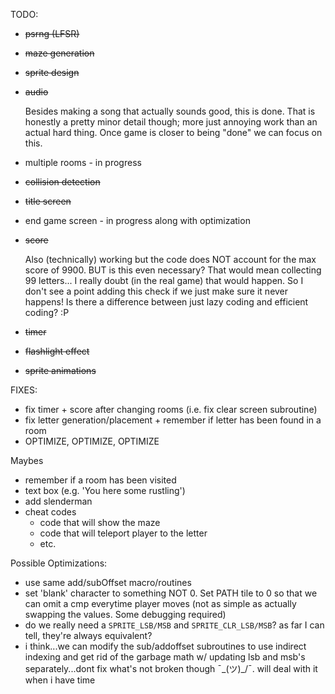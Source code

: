TODO:
- ~~psrng (LFSR)~~
- ~~maze generation~~
- ~~sprite design~~
- ~~audio~~

  Besides making a song that actually sounds good, this is done.
  That is honestly a pretty minor detail though; more just annoying work than an actual hard thing. 
  Once game is closer to being "done" we can focus on this.
  
- multiple rooms - in progress

- ~~collision detection~~
- ~~title screen~~
- end game screen - in progress along with optimization
- ~~score~~

  Also (technically) working but the code does NOT account for the max score of 9900. BUT is this even necessary? That would mean collecting 99 letters... I really doubt (in the real game) that would happen. So I don't see a point adding this check if we just make sure it never happens! Is there a difference between just lazy coding and efficient coding? :P

- ~~timer~~
- ~~flashlight effect~~
- ~~sprite animations~~

FIXES:
- fix timer + score after changing rooms (i.e. fix clear screen subroutine)
- fix letter generation/placement + remember if letter has been found in a room 
- OPTIMIZE, OPTIMIZE, OPTIMIZE

Maybes
- remember if a room has been visited
- text box (e.g. 'You here some rustling')
- add slenderman
- cheat codes
  - code that will show the maze
  - code that will teleport player to the letter
  - etc.

Possible Optimizations:
- use same add/subOffset macro/routines
- set 'blank' character to something NOT 0. Set PATH tile to 0 so that we can omit a
  cmp everytime player moves (not as simple as actually swapping the values. Some 
  debugging required) 
- do we really need a `SPRITE_LSB/MSB` and `SPRITE_CLR_LSB/MSB`? as far I can tell, they're always equivalent?
- i think...we can modify the sub/addoffset subroutines to use indirect indexing and get rid of the garbage math w/ updating lsb and msb's separately...dont fix what's not broken though ¯\_(ツ)_/¯. will deal with it when i have time

